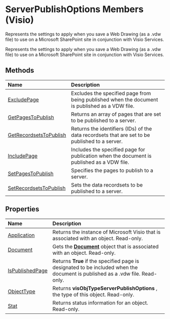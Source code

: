 
# ServerPublishOptions Members (Visio)
Represents the settings to apply when you save a Web Drawing (as a .vdw file) to use on a Microsoft SharePoint site in conjunction with Visio Services.

Represents the settings to apply when you save a Web Drawing (as a .vdw file) to use on a Microsoft SharePoint site in conjunction with Visio Services.


## Methods



|**Name**|**Description**|
|:-----|:-----|
|[ExcludePage](3916ded4-daed-d6c7-9d75-c35273fed54a.md)|Excludes the specified page from being published when the document is published as a VDW file.|
|[GetPagesToPublish](e5dacddd-9b3d-7d18-afff-82ee6a042b03.md)|Returns an array of pages that are set to be published to a server.|
|[GetRecordsetsToPublish](d0f1981d-f0ef-12dc-a0aa-562ef38a7aec.md)|Returns the identifiers (IDs) of the data recordsets that are set to be published to a server.|
|[IncludePage](6af3f654-3b08-a990-8f0c-b05bb046a0b4.md)|Includes the specified page for publication when the document is published as a VDW file.|
|[SetPagesToPublish](9d874876-e053-d6fb-04c2-8e162a0457ec.md)|Specifies the pages to publish to a server.|
|[SetRecordsetsToPublish](c79a8677-e4f0-9eff-9eda-72b11d0af240.md)|Sets the data recordsets to be published to a server.|

## Properties



|**Name**|**Description**|
|:-----|:-----|
|[Application](ec9b9667-d0da-fcac-1fa5-c21105e96939.md)|Returns the instance of Microsoft Visio that is associated with an object. Read-only.|
|[Document](a09b7c44-0611-0033-0379-badad33d206f.md)|Gets the  **[Document](21640062-13a2-a2b2-7c61-7e707671207c.md)** object that is associated with an object. Read-only.|
|[IsPublishedPage](b174f50d-4d37-962a-06cc-5013b36309ff.md)|Returns  **True** if the specified page is designated to be included when the document is published as a .vdw file. Read-only.|
|[ObjectType](f129c679-9d68-b041-561f-d199ca9c50a5.md)|Returns  **visObjTypeServerPublishOptions** , the type of this object. Read-only.|
|[Stat](2a9c3a1a-ece6-9fd5-d470-eee7f9db8c57.md)|Returns status information for an object. Read-only.|
